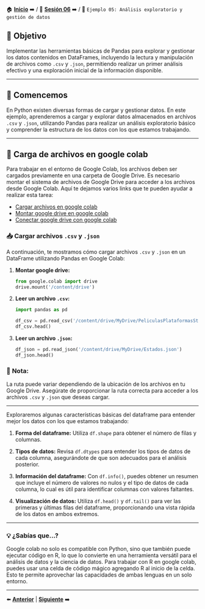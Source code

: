 🏠 [**Inicio**](../../Readme.md) ➡️ / 📖 [**Sesión 06**](../Readme.md) ➡️ / 📝 `Ejemplo 05: Análisis exploratorio y gestión de datos`

## 🎯 Objetivo

Implementar las herramientas básicas de Pandas para explorar y gestionar los datos contenidos en DataFrames, incluyendo la lectura y manipulación de archivos como `.csv` y `.json`, permitiendo realizar un primer análisis efectivo y una exploración inicial de la información disponible.

---

## 🚀 Comencemos

En Python existen diversas formas de cargar y gestionar datos. En este ejemplo, aprenderemos a cargar y explorar datos almacenados en archivos `.csv` y `.json`, utilizando Pandas para realizar un análisis exploratorio básico y comprender la estructura de los datos con los que estamos trabajando.

---

## 📂 Carga de archivos en google colab

Para trabajar en el entorno de Google Colab, los archivos deben ser cargados previamente en una carpeta de Google Drive. Es necesario montar el sistema de archivos de Google Drive para acceder a los archivos desde Google Colab. Aquí te dejamos varios links que te pueden ayudar a realizar esta tarea:

- [Cargar archivos en google colab](https://colab.research.google.com/notebooks/io.ipynb)
- [Montar google drive en google colab](https://colab.research.google.com/notebooks/io.ipynb#scrollTo=7taylj9w6kU9)
- [Conectar google drive con google colab](https://colab.research.google.com/notebooks/io.ipynb#scrollTo=7taylj9w6kU9)

### 📥 Cargar archivos `.csv` y `.json`

A continuación, te mostramos cómo cargar archivos `.csv` y `.json` en un DataFrame utilizando Pandas en Google Colab:

1. **Montar google drive:**
   ```python
   from google.colab import drive
   drive.mount('/content/drive')
   ```

2. **Leer un archivo `.csv`:**
   ```python
   import pandas as pd

   df_csv = pd.read_csv('/content/drive/MyDrive/PeliculasPlataformasStreaming.csv')
   df_csv.head()
   ```

3. **Leer un archivo `.json`:**
   ```python
   df_json = pd.read_json('/content/drive/MyDrive/Estados.json')
   df_json.head()
   ```

<!-- Nota -->
### 📌 **Nota**:
La ruta puede variar dependiendo de la ubicación de los archivos en tu Google Drive. Asegúrate de proporcionar la ruta correcta para acceder a los archivos `.csv` y `.json` que deseas cargar.

---

Exploraremos algunas características básicas del dataframe para entender mejor los datos con los que estamos trabajando:

1. **Forma del dataframe:**
   Utiliza `df.shape` para obtener el número de filas y columnas.

2. **Tipos de datos:**
   Revisa `df.dtypes` para entender los tipos de datos de cada columna, asegurándote de que son adecuados para el análisis posterior.

3. **Información del dataframe:**
   Con `df.info()`, puedes obtener un resumen que incluye el número de valores no nulos y el tipo de datos de cada columna, lo cual es útil para identificar columnas con valores faltantes.

4. **Visualización de datos:**
   Utiliza `df.head()` y `df.tail()` para ver las primeras y últimas filas del dataframe, proporcionando una vista rápida de los datos en ambos extremos.

---

### 💡 **¿Sabías que...?**

Google colab no solo es compatible con Python, sino que también puede ejecutar código en R, lo que lo convierte en una herramienta versátil para el análisis de datos y la ciencia de datos. Para trabajar con R en google colab, puedes usar una celda de código mágico agregando R al inicio de la celda. Esto te permite aprovechar las capacidades de ambas lenguas en un solo entorno.

---

⬅️ [**Anterior**](../Readme.md) | [**Siguiente**](../../Sesion-07/Readme.md) ➡️